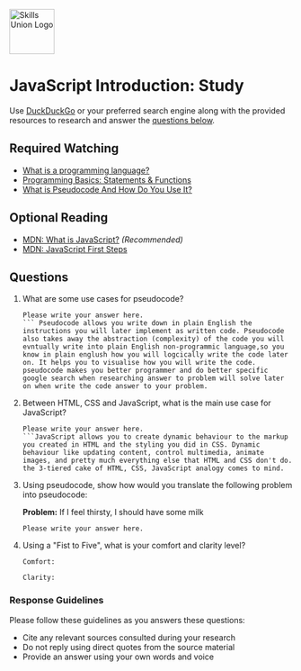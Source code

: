 [<img src="assets/images/su-logo.png" alt="Skills Union Logo" height="80px" />](https://www.skillsunion.com/)
# JavaScript Introduction: Study

Use [DuckDuckGo](https://duckduckgo.com/) or your preferred search engine along with the provided resources to research and answer the [questions below](#questions).

## Required Watching

- [What is a programming language?](https://www.youtube.com/watch?v=EGQh5SZctaE)
- [Programming Basics: Statements & Functions](https://www.youtube.com/watch?v=l26oaHV7D40)
- [What is Pseudocode And How Do You Use It?](https://www.youtube.com/watch?v=PwGA4Lm8zuE)

## Optional Reading

- [MDN: What is JavaScript?](https://developer.mozilla.org/en-US/docs/Web/JavaScript/Guide/Introduction#what_is_javascript)  _(Recommended)_
- [MDN: JavaScript First Steps](https://developer.mozilla.org/en-US/docs/Learn/JavaScript/First_steps#guides)


## Questions

1. What are some use cases for pseudocode?

    ```
    Please write your answer here.
    ``` Pseudocode allows you write down in plain English the instructions you will later implement as written code. Pseudocode also takes away the abstraction (complexity) of the code you will evntually write into plain English non-programmic language,so you know in plain englush how you will logcically write the code later on. It helps you to visualise how you will write the code. pseudocode makes you better programmer and do better specific google search when researching answer to problem will solve later on when write the code answer to your problem.
    
1. Between HTML, CSS and JavaScript, what is the main use case for JavaScript?

    ```
    Please write your answer here.
    ```JavaScript allows you to create dynamic behaviour to the markup you created in HTML and the styling you did in CSS. Dynamic behaviour like updating content, control multimedia, animate images, and pretty much everything else that HTML and CSS don't do. the 3-tiered cake of HTML, CSS, JavaScript analogy comes to mind.  

1. Using pseudocode, show how would you translate the following problem into pseudocode:

    **Problem:** If I feel thirsty, I should have some milk

    ```
    Please write your answer here.
    ```

2. Using a "Fist to Five", what is your comfort and clarity level?

    ```
    Comfort: 

    Clarity: 
    ```

### Response Guidelines

Please follow these guidelines as you answers these questions:

- Cite any relevant sources consulted during your research
- Do not reply using direct quotes from the source material
- Provide an answer using your own words and voice
